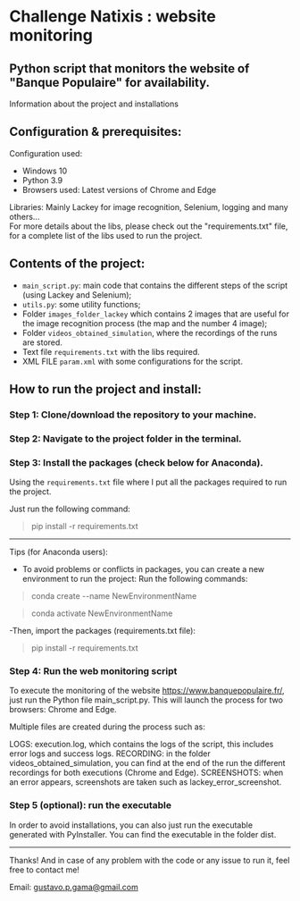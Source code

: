 # Challenge Natixis : website monitoring

## Python script that monitors the website of "Banque Populaire" for availability.

Information about the project and installations

## Configuration & prerequisites:

Configuration used:

- Windows 10
- Python 3.9
- Browsers used: Latest versions of Chrome and Edge

Libraries: Mainly Lackey for image recognition, Selenium, logging and many others...  
For more details about the libs, please check out the "requirements.txt" file, for a complete list of the libs used to run the project.

## Contents of the project:

- `main_script.py`: main code that contains the different steps of the script (using Lackey and Selenium);
- `utils.py`: some utility functions;
- Folder `images_folder_lackey` which contains 2 images that are useful for the image recognition process (the map and the number 4 image);
- Folder `videos_obtained_simulation`, where the recordings of the runs are stored.
- Text file `requirements.txt` with the libs required.
- XML FILE `param.xml` with some configurations for the script.


## How to run the project and install:

### Step 1: Clone/download the repository to your machine.

### Step 2: Navigate to the project folder in the terminal.

### Step 3: Install the packages (check below for Anaconda).

Using the `requirements.txt` file where I put all the packages required to run the project.

Just run the following command:


> pip install -r requirements.txt



-----------
Tips (for Anaconda users):
- To avoid problems or conflicts in packages, you can create a new environment to run the project:
Run the following commands:

>conda create --name NewEnvironmentName

>conda activate NewEnvironmentName

-Then, import the packages (requirements.txt file):

> pip install -r requirements.txt




### Step 4: Run the web monitoring script
To execute the monitoring of the website https://www.banquepopulaire.fr/, just run the Python file main_script.py. This will launch the process for two browsers: Chrome and Edge.

Multiple files are created during the process such as:

LOGS: execution.log, which contains the logs of the script, this includes error logs and success logs.
RECORDING: in the folder videos_obtained_simulation, you can find at the end of the run the different recordings for both executions (Chrome and Edge).
SCREENSHOTS: when an error appears, screenshots are taken such as lackey_error_screenshot.


### Step 5 (optional): run the executable
In order to avoid installations, you can also just run the executable generated with PyInstaller. You can find the executable in the folder dist.


---------------------------------------


Thanks! And in case of any problem with the code or any issue to run it, feel free to contact me!

Email: gustavo.p.gama@gmail.com






